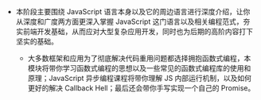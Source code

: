 - 本阶段主要围绕 JavaScript 语言本身以及它的周边语言进行深度介绍，让你从深度和广度两方面更深入掌握 JavaScript 这门语言以及相关编程范式，夯实前端开发基础，从而应对大型复杂应用开发，同时也为后期的高阶内容打下坚实的基础。


	* 大多数框架和应用为了彻底解决代码重用问题都选择拥抱函数式编程，本模块将带你学习函数式编程的思想以及一些常见的函数式编程库的使用和原理；JavaScript 异步编程课程将带你理解 JS 内部运行机制，以及如何更好的解决 Callback Hell；最后还会带你手写实现一个自己的 Promise。
        